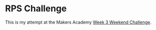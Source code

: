 # RPS Challenge

This is my attempt at the Makers Academy [Week 3 Weekend Challenge](https://github.com/makersacademy/rps-challenge).
